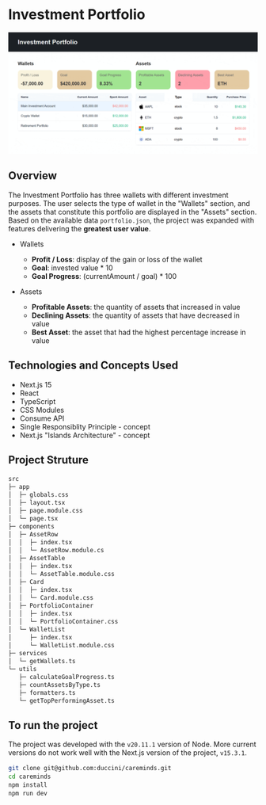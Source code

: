 # Investment Portfolio

![Investment Portfolio](https://github.com/duccini/careminds/blob/main/overview.gif)

## Overview

The Investment Portfolio has three wallets with different investment purposes. The user selects the type of wallet in the "Wallets" section, and the assets that constitute this portfolio are displayed in the "Assets" section. Based on the available data `portfolio.json`, the project was expanded with features delivering the **greatest user value**.

- Wallets

  - **Profit / Loss**: display of the gain or loss of the wallet
  - **Goal**: invested value \* 10
  - **Goal Progress**: (currentAmount / goal) \* 100

- Assets

  - **Profitable Assets**: the quantity of assets that increased in value
  - **Declining Assets**: the quantity of assets that have decreased in value
  - **Best Asset**: the asset that had the highest percentage increase in value

## Technologies and Concepts Used

- Next.js 15
- React
- TypeScript
- CSS Modules
- Consume API
- Single Responsiblity Principle - concept
- Next.js "Islands Architecture" - concept

## Project Struture

```
src
├─ app
│  ├─ globals.css
│  ├─ layout.tsx
│  ├─ page.module.css
│  └─ page.tsx
├─ components
│  ├─ AssetRow
│  │  ├─ index.tsx
│  │  └─ AssetRow.module.cs
│  ├─ AssetTable
│  │  ├─ index.tsx
│  │  └─ AssetTable.module.css
│  ├─ Card
│  │  ├─ index.tsx
│  │  └─ Card.module.css
│  ├─ PortfolioContainer
│  │  ├─ index.tsx
│  │  └─ PortfolioContainer.css
│  └─ WalletList
│     ├─ index.tsx
│     └─ WalletList.module.css
├─ services
│  └─ getWallets.ts
└─ utils
   ├─ calculateGoalProgress.ts
   ├─ countAssetsByType.ts
   ├─ formatters.ts
   └─ getTopPerformingAsset.ts
```

## To run the project

The project was developed with the `v20.11.1` version of Node. More current versions do not work well with the Next.js version of the project, `v15.3.1`.

```bash
git clone git@github.com:duccini/careminds.git
cd careminds
npm install
npm run dev
```
